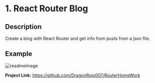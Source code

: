 # 1. React Router Blog

## Description

Create a blog with React Router and get info from posts from a json file.

## Example

![readmeimage](https://user-images.githubusercontent.com/45276763/183325352-5b195cd1-578f-476e-89e9-e6a6c29a23b1.gif)

**Project Link:** https://github.com/DragonRojo007/RouterHomeWork
